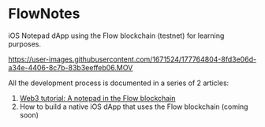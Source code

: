 # FlowNotes
iOS Notepad dApp using the Flow blockchain (testnet) for learning purposes.

https://user-images.githubusercontent.com/1671524/177764804-8fd3e06d-a34e-4406-8c7b-83b3eeffeb06.MOV

All the development process is documented in a series of 2 articles:
1. [Web3 tutorial: A notepad in the Flow blockchain](https://dev.to/theagilemonkeys/web3-tutorial-a-notepad-in-the-flow-blockchain-5458)
2. How to build a native iOS dApp that uses the Flow blockchain (coming soon)



